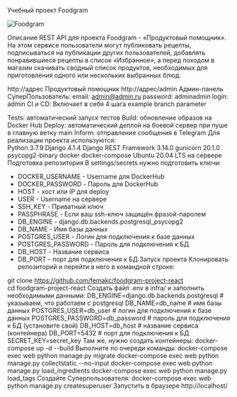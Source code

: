 Учебный проект Foodgram

![Foodgram](https://github.com/femakc/foodgram-project-react/actions/workflows/docker-image.yml/badge.svg)

Описание
REST API для проекта Foodgram - «Продуктовый помощник». На этом сервисе пользователи могут публиковать рецепты, подписываться на публикации других пользователей, добавлять понравившиеся рецепты в список «Избранное», а перед походом в магазин скачивать сводный список продуктов, необходимых для приготовления одного или нескольких выбранных блюд.

http://адрес Продуктовый помощник
http://адрес/admin Админ-панель
СуперПользователь:
email:     admin@admin.ru
password:  adminadmin
login:     admin
CI и CD: Включает в себя 4 шага
example branch parameter

Tests: автоматический запуск тестов
Build: обновление образов на Docker Hub
Deploy: автоматический деплой на боевой сервер при пуше в главную ветку main
Inform: отправление сообщения в Telegram
Для реализации проекта используются:        
Python 3.7.9
Django 4.1.4
Django REST Framework 3.14.0
gunicorn 20.1.0
psycopg2-binary
docker
docker-compose
Ubuntu 20.04 LTS на сервере
Подготовка репозитория
В settings/secrets нужно подготовить ключи:    

- DOCKER_USERNAME - Username для DockerHub
- DOCKER_PASSWORD - Пароль для DockerHub
- HOST - хост или IP для deploy
- USER - Username на сервере
- SSH_KEY - Приватный ключ
- PASSPHRASE - Если ваш ssh-ключ защищён фразой-паролем
- DB_ENGINE - django.db.backends.postgresql_psycopg2
- DB_NAME - Имя базы данных
- POSTGRES_USER - Логин для подключения к базе данных 
- POSTGRES_PASSWORD - Пароль для подключения к БД
- DB_HOST - Название сервиса
- DB_PORT - порт для подключения к БД
Запуск проекта
Клонировать репозиторий и перейти в него в командной строке:

git clone https://github.com/femakc/foodgram-project-react  
cd foodgram-project-react
Создать файл .env в infra/ и заполнить необходимыми данными:
DB_ENGINE=django.db.backends.postgresql # указываем, что работаем с postgresql
DB_NAME=db_name # имя базы данных
POSTGRES_USER=db_user # логин для подключения к базе данных
POSTGRES_PASSWORD=db_password # пароль для подключения к БД (установите свой)
DB_HOST=db_host # название сервиса (контейнера)
DB_PORT=5432  # порт для подключения к БД
SECRET_KEY=secret_key
Там же, нужно создать контейнеры:
docker-compose up -d --build
Выполните по очереди команды:
docker-compose exec web python manage.py migrate
docker-compose exec web python manage.py collectstatic --no-input
docker-compose exec web python manage.py load_ingredients
docker-compose exec web python manage.py load_tags
Создайте Суперпользователя:
docker-compose exec web python manage.py createsuperuser
Запустить в браузере
http://localhost/

